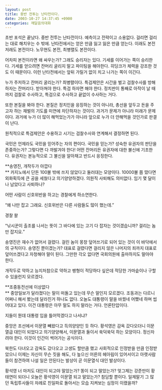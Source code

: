 ```yaml
---
layout: post
title: 중반 전투는 난타전이다.
date: 2003-10-27 14:37:45 +0900
categories: 깨달음의대화
---
```

초반 포석은 끝났다. 중반 전투는 난타전이다. 예측이고 전략이고 소용없다. 걸리면 걸리는 대로 해치우는 수 밖에. 난타전에서는 얻은 만큼 잃고 잃은 만큼 얻는다. 이래도 본전 저래도 본전이다. 노무현도 본전, 최병렬도 본전이다. 

어차피 본전이라면 왜 싸우는가? 그래도 승리자는 있다. 기세를 이어가는 쪽이 승리한다. 기세를 얻으려면 잔머리 굴리지 말고 파이팅을 해야한다. 히딩크가 체력을 강조한 것도 이 때문이다. 이런 난타전에서는 앞뒤 가릴거 없이 치고 나가는 쪽이 이긴다. 

누가 주저하고 잔머리 굴리는가? 최병렬이다. 특검제안은 시간을 벌고 검찰수사를 방해하자는 잔머리다. 받아쳐야 한다. 특검 하자면 해야 한다. 정치판이 통째로 아작이 날 때 까지 검찰로 수사하고, 특검으로 수사하고 끝없이 수사하는 거다. 

또한 본질을 봐야 한다. 본질은 정치인을 응징하는 것이 아니라, 총선을 앞두고 돈을 주고자 하는 재벌의 기도를 미연에 차단하자는 것이다. 과거가 문제가 아니라 미래가 문제이다. 과거에 누가 더 많이 해먹었는가가 아니라 앞으로 누가 더 안해먹을 것인가로 판결이 난다. 

원칙적으로 특검제안은 수용하고 시기는 검찰수사와 연계해서 결정하면 된다. 

국민은 언제라도 국민을 믿어주는 자의 편이다. 국민을 믿는가? 성숙한 유권자의 판단을 존중하는가? 그렇다면 다 까발겨야 한다! 어떤 잔머리든 유권자에 대한 불신에 기초한다. 유권자는 본능적으로 그 불신을 알아채고 반드시 응징한다. 

**송영진, 개작두가 아깝다  
** 카지노에서 단돈 100불 밖에 쓰지 않았다고 둘러대는 모양이다. 10000불 쯤 땄다면 외화획득에 큰 공을 세웠다고 의기양양하겠다. 의원직 사퇴해도 의미없다. 임기 몇 달이나 남았다고 사퇴하나? 

어떤 사람이 신호위반을 하고는 경찰에게 하소연한다.

“왜 나만 잡고 그래요. 신호위반은 다른 사람들도 많이 했는데.”

경찰 왈

“낚시꾼이 출조를 나서는 뜻이 그 바다에 있는 고기 다 잡자는 것이겠습니까? 걸리는 놈만 잡지요.”

송영진은 재수가 없어서 걸렸다. 걸린 놈이 몽창 덮어쓰기로 되어 있는 것이 이 바닥에서의 규칙이다. 송영진 뿐이겠는가? 대표로 걸렸다면 걸리지 않은 나머지의 죄까지 대표로 덮어쓰겠다고 자청해야 말이 된다. 그만한 각오 없다면 국회의원에 출마하지도 말아야 한다. 

개작두로 약하고 능지처참으로 약하고 팽형이 적당하다 싶은데 적당한 가마솥이나 구할 수 있을런지 모르겠다. 

**조중동전선에 이상없다  
** 중앙일보가 달라졌다는 말이 떠돌고 있는데 무슨 말인지 모르겠다. 조동과는 다르니 어쩌니 해서 봤는데 달라진거 하나도 없다. 오늘도 대통령이 말을 바꿨네 어쨌네 하며 씹어대고 있다. 이건 대통령은 아무 말도 하지 말라는 거다. 언론탄압이다. 

지들이 뭔데 대통령 입을 틀어막겠다고 나서냐? 

중앙은 조선에서 이문열 빼왔다고 득의양양인 듯 하다. 황석영은 감옥 갔다오더니 이문열급 대인이 되었다고 의기양양해서, 이문열과 둘이서 쑥덕쑥덕 하는 모양이다. 정신차려야 한다. 이것이 인간이 썩어가는 공식이다. 

북한도 다녀오고 감옥도 갔다오고 고생도 할만큼 했고 사회적으로 인정받을 만큼 인정받았으니 이제는 자신이 무슨 짓을 해도, 다 높으신 어른의 헤아림이 있어서이고 아랫사람들이 참견하여 나설 일은 안된다는 발상이 곧 이문열식 대인 발상이다. 

황석영 너 마저도 대인이 되고야 말았는가? 똥이 되고 말았는가? 엊그제는 강준만이 황태연이 되더니 오늘은 황석영이 이문열 되고 말았는가? 참담할 뿐이다. 일제말기 그 많던 독립투사들이 차례로 친일파로 돌아서는 모습 지켜보는 심정이 이랬을까?
